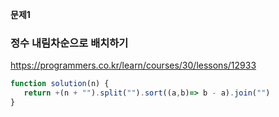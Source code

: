 
**문제1**

### 정수 내림차순으로 배치하기

https://programmers.co.kr/learn/courses/30/lessons/12933

```js
function solution(n) {
   return +(n + "").split("").sort((a,b)=> b - a).join("")
}
```